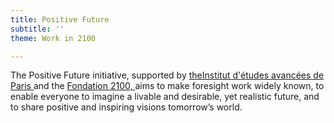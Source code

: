 ```yaml
---
title: Positive Future
subtitle: ''
theme: Work in 2100

---
```

The Positive Future initiative, supported by [theInstitut d'études avancées de Paris ](https://www.positive-future.org/fr/about/organizers)and the [Fondation 2100, ](https://www.positive-future.org/fr/about/organizers)aims to make foresight work widely known, to enable everyone to imagine a livable and desirable, yet realistic future, and to share positive and inspiring visions tomorrow’s world.